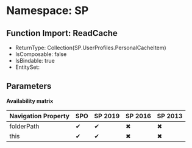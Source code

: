 # Namespace: SP

## Function Import: ReadCache

- ReturnType: Collection(SP.UserProfiles.PersonalCacheItem)
- IsComposable: false
- IsBindable: true
- EntitySet: 

## Parameters

**Availability matrix**

Navigation Property | SPO | SP 2019 | SP 2016 | SP 2013
----------|-----|---------|---------|--------
folderPath | ✔ | ✔ | ✖ | ✖
this | ✔ | ✔ | ✖ | ✖
